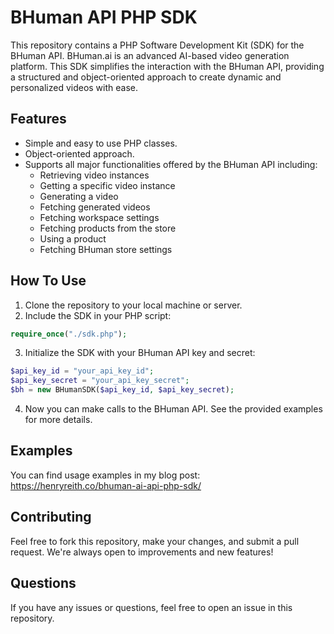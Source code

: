 # BHuman API PHP SDK

This repository contains a PHP Software Development Kit (SDK) for the BHuman API. BHuman.ai is an advanced AI-based video generation platform. This SDK simplifies the interaction with the BHuman API, providing a structured and object-oriented approach to create dynamic and personalized videos with ease.

## Features

- Simple and easy to use PHP classes.
- Object-oriented approach.
- Supports all major functionalities offered by the BHuman API including:
    - Retrieving video instances
    - Getting a specific video instance
    - Generating a video
    - Fetching generated videos
    - Fetching workspace settings
    - Fetching products from the store
    - Using a product
    - Fetching BHuman store settings

## How To Use

1. Clone the repository to your local machine or server.
2. Include the SDK in your PHP script: 

```php
require_once("./sdk.php");
```

3. Initialize the SDK with your BHuman API key and secret:
```php
$api_key_id = "your_api_key_id";
$api_key_secret = "your_api_key_secret";
$bh = new BHumanSDK($api_key_id, $api_key_secret);
```

4. Now you can make calls to the BHuman API. See the provided examples for more details.

## Examples
You can find usage examples in my blog post: https://henryreith.co/bhuman-ai-api-php-sdk/

## Contributing
Feel free to fork this repository, make your changes, and submit a pull request. We're always open to improvements and new features!

## Questions
If you have any issues or questions, feel free to open an issue in this repository.
